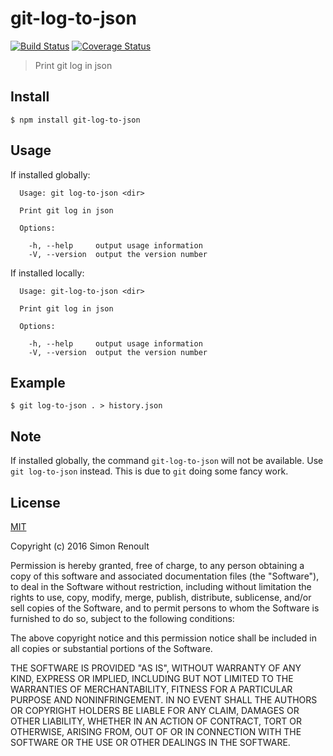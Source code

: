 # git-log-to-json

[![Build Status](https://travis-ci.org/simonrenoult/git-log-to-json.svg?branch=master)](https://travis-ci.org/simonrenoult/git-log-to-json)
[![Coverage Status](https://coveralls.io/repos/github/simonrenoult/git-log-to-json/badge.svg?branch=master)](https://coveralls.io/github/simonrenoult/git-log-to-json?branch=master)

> Print git log in json

## Install

```
$ npm install git-log-to-json
```

## Usage

If installed globally:
```
  Usage: git log-to-json <dir>

  Print git log in json

  Options:

    -h, --help     output usage information
    -V, --version  output the version number
```

If installed locally:
```
  Usage: git-log-to-json <dir>

  Print git log in json

  Options:

    -h, --help     output usage information
    -V, --version  output the version number
```


## Example

```
$ git log-to-json . > history.json
```

## Note

If installed globally, the command `git-log-to-json` will not be available. Use `git log-to-json` instead. This is due to `git` doing some fancy work.

## License

[MIT](http://opensource.org/licenses/MIT)

Copyright (c) 2016 Simon Renoult

Permission is hereby granted, free of charge, to any person obtaining a copy of this software and associated documentation files (the "Software"), to deal in the Software without restriction, including without limitation the rights to use, copy, modify, merge, publish, distribute, sublicense, and/or sell copies of the Software, and to permit persons to whom the Software is furnished to do so, subject to the following conditions:

The above copyright notice and this permission notice shall be included in all copies or substantial portions of the Software.

THE SOFTWARE IS PROVIDED "AS IS", WITHOUT WARRANTY OF ANY KIND, EXPRESS OR IMPLIED, INCLUDING BUT NOT LIMITED TO THE WARRANTIES OF MERCHANTABILITY, FITNESS FOR A PARTICULAR PURPOSE AND NONINFRINGEMENT. IN NO EVENT SHALL THE AUTHORS OR COPYRIGHT HOLDERS BE LIABLE FOR ANY CLAIM, DAMAGES OR OTHER LIABILITY, WHETHER IN AN ACTION OF CONTRACT, TORT OR OTHERWISE, ARISING FROM, OUT OF OR IN CONNECTION WITH THE SOFTWARE OR THE USE OR OTHER DEALINGS IN THE SOFTWARE.
